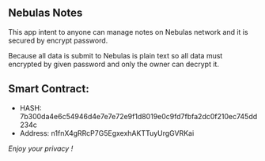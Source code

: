 ## Nebulas Notes

This app intent to anyone can manage notes on Nebulas network and it is secured by encrypt password. 

Because all data is submit to Nebulas is plain text so all data must encrypted by given password and only the owner can decrypt it.

## Smart Contract:
- HASH: 7b300da4e6c54946d4e7e7e72e9f1d8019e0c9fd7fbfa2dc0f210ec745dd234c
- Address: n1fnX4gRRcP7G5EgxexhAKTTuyUrgGVRKai

_Enjoy your privacy !_

